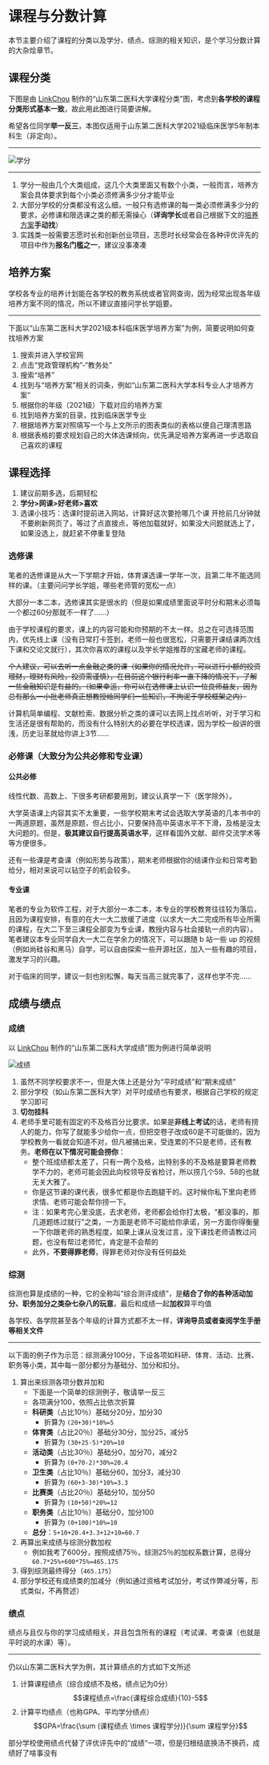 # 课程与分数计算

本节主要介绍了课程的分类以及学分、绩点、综测的相关知识，是个学习分数计算的大杂烩章节。

## 课程分类

下图是由 [LinkChou](https://gitee.com/LinkChou/sdsmu_welcome_tex) 制作的“山东第二医科大学课程分类”图，考虑到**各学校的课程分类形式基本一致**，故此用此图进行简要讲解。

希望各位同学**举一反三**，本图仅适用于山东第二医科大学2021级临床医学5年制本科生（非定向）。

---

![学分](./scores.svg)

---

1. 学分一般由几个大类组成，这几个大类里面又有数个小类，一般而言，培养方案会具体要求到每个小类必须修满多少分才能毕业
2. 大部分学校的分类都没有这么细，一般只有选修课的每一类必须修满多少分的要求，必修课和限选课之类的都无需操心（**详询学长**或者自己根据下文的[培养方案](./02-Different-Courses.md#_3)**手动找**）
3. 实践类一般需要志愿时长和创新创业项目，志愿时长经常会在各种评优评先的项目中作为**报名门槛之一**，建议没事凑凑

## 培养方案

学校各专业的培养计划能在各学校的教务系统或者官网查询，因为经常出现各年级培养方案不同的情况，所以不建议直接问学长学姐要。

---

下面以“山东第二医科大学2021级本科临床医学培养方案”为例，简要说明如何查找培养方案

1. 搜索并进入学校官网
2. 点击“党政管理机构”-“教务处”
3. 搜索“培养”
4. 找到与“培养方案”相关的词条，例如“山东第二医科大学本科专业人才培养方案”
5. 根据你的年级（2021级）下载对应的培养方案
6. 找到培养方案的目录，找到临床医学专业
7. 根据培养方案对照填写一个与上文所示的图表类似的表格以便自己理清思路
8. 根据表格的要求规划自己的大体选课倾向，优先满足培养方案再进一步选取自己喜欢的课程

## 课程选择

1. 建议前期多选，后期轻松
2. **学分>网课>好老师>喜欢**
3. 选课小技巧：选课时提前进入网站，计算好这次要抢哪几个课
开抢前几分钟就不要刷新网页了，等过了点直接点，等他加载就好，如果没大问题就选上了，如果没选上，就赶紧不停重复登陆

### 选修课

笔者的选修课是从大一下学期才开始，体育课选课一学年一次，且第二年不能选同样的课。（主要问问学长学姐，哪些老师管的宽松一点）

大部分一本二本，选修课其实是很水的（但是如果成绩里面说平时分和期末必须每一个都过60分那就不一样了……）

由于学校课程的要求，课上的内容可能和你预期的不太一样。总之在可选择范围内，优先线上课（没有日常打卡签到，老师一般也很宽松，只需要开课结课两次线下课和交论文就行），其次你喜欢的课程以及学长学姐推荐的宝藏老师的课程。

~~个人建议，可以去听一点金融之类的课（如果你的情况允许，可以进行小额的投资理财，理财有风险，投资需谨慎），在目前这个银行利率一直下降的情况下，了解一些金融知识是有益的。（如果幸运，你可以在选修课上认识一位良师益友，因为总有那么一小批老师真正想教授给同学们一些知识，不拘泥于学校框架之内）~~

计算机简单编程、文献检索、数据分析之类的课可以去网上找点听听，对于学习和生活还是很有帮助的，而没有什么特别大的必要在学校选课，因为学校一般讲的很浅，历史沿革就给你讲上3节……

### 必修课（大致分为公共必修和专业课）

#### 公共必修

线性代数、高数上、下很多考研都要用到，建议认真学一下（医学除外）。

大学英语课上内容其实不太重要，一些学校期末考试会选取大学英语的几本书中的一两道原题，虽然是原题，但占比小，只要保持高中英语水平不下滑，及格是没太大问题的。但是，**极其建议自行提高英语水平**，这样看国外文献、邮件交流学术等等方便很多。

还有一些课是考查课（例如形势与政策），期末老师根据你的结课作业和日常考勤给分，相对来说可以钻空子的机会较多。

#### 专业课

笔者的专业为软件工程，对于大部分一本二本，本专业的学校教育往往较为落后，且因为课程安排，有意的在大一大二放缓了进度（以求大一大二完成所有毕业所需的课程，在大二下至三课程全部变为专业课，教授内容与社会接轨一点的内容）。笔者建议本专业同学自大一大二在学余力的情况下，可以跟随 b 站一些 up 的视频（例如尚硅谷和黑马）自学，可以自由探索一些开源社区，加入一些有趣的项目，激发学习的兴趣。

对于临床的同学，建议一刻也别松懈，每天当高三就完事了，这样也学不完……

## 成绩与绩点

### 成绩

以 [LinkChou](https://gitee.com/LinkChou/sdsmu_welcome_tex) 制作的“山东第二医科大学成绩”图为例进行简单说明

![成绩](./grades.svg)

1. 虽然不同学校要求不一，但是大体上还是分为“平时成绩”和“期末成绩”
2. 部分学校（如山东第二医科大学）对平时成绩也有要求，根据自己学校的规定学习即可
3. **切勿挂科**
4. 老师手里可能有固定的不及格百分比要求。如果是**非线上考试**的话，老师有捞人的能力，你写了就能多少给你一点，但把空卷子改成60是不可能做的，因为学校教务一看就会知道不对，但凡被捅出来，受连累的不只是老师，还有教务。**老师在以下情况可能会捞你**：
    - 整个班成绩都太差了，只有一两个及格，出特别多的不及格是要算老师教学不力的，老师可能会因此向校领导反省检讨，所以捞几个59、58的也就无关大雅了。
    - 你是这节课的课代表，很多忙都是你去跑腿干的。这时候你私下里向老师求情、老师可能会帮你捞一下。
    - 注：如果考完心里没底，去求老师，老师都会给你打太极，“都没事的，那几道题练过就行”之类，一方面是老师不可能给你承诺，另一方面你得衡量一下你跟老师的熟悉程度，如果上课从没发过言，没下课找老师请教过问题，也没有帮过老师忙，肯定是不会帮的
    - 此外，**不要得罪老师**，得罪老师对你没有任何益处

### 综测

综测也算是成绩的一种，它的全称叫“综合测评成绩”，是**结合了你的各种活动加分、职务加分之类杂七杂八的玩意**，最后和成绩一起**加权**算平均值

各学校、各学院甚至各个年级的计算方式都不太一样，**详询导员或者查阅学生手册等相关文件**

---

以下面的例子作为示范：综测满分100分，下设各项如科研、体育、活动、比赛、职务等小类，其中每一部分都分为基础分、加分和扣分。

1. 算出来综测各项分数并加和
    - 下面是一个简单的综测例子，敬请举一反三
    - 各项满分100，依照占比依次折算
    - **科研类**（占比10％）基础分20分，加分30
        - 折算为 `(20+30)*10%=5`
    - **体育类**（占比20％）基础分30分，加分25，减分5
        - 折算为 `(30+25-5)*20%=10`
    - **活动类**（占比30％）基础分0，加分70，减分2
        - 折算为 `(0+70-2)*30%=20.4`
    - **卫生类**（占比10％）基础分60，加分3，减分30
        - 折算为 `(60+3-30)*10%=3.3`
    - **比赛类**（占比20％）基础分10，加分50
        - 折算为 `(10+50)*20%=12`
    - **职务类**（占比10％）基础分0，加分100
        - 折算为 `(0+100)*10%=10`
    - **总分**：`5+10+20.4+3.3+12+10=60.7`
2. 再算出来成绩与综测分数加权
    - 例如我考了600分，按照成绩75％，综测25％的加权系数计算，总得分 `60.7*25%+600*75%=465.175`
3. 得到综测最终得分（`465.175`）
4. 部分学校还有成绩类的加减分（例如通过资格考试加分，考试作弊减分等，形式类似，不再赘述）

### 绩点

绩点与且仅与你的学习成绩相关，并且包含所有的课程（考试课、考查课（也就是平时说的水课）等）。

---

仍以山东第二医科大学为例，其计算绩点的方式如下文所述

1. 计算课程绩点（综合成绩不及格，绩点记为0分）
    $$课程绩点=\frac{课程综合成绩}{10}-5$$
2. 计算平均绩点（也称GPA、平均学分绩点）
    $$GPA=\frac{\sum (课程绩点 \times 课程学分)}{\sum 课程学分}$$

部分学校使用绩点代替了评优评先中的“成绩”一项，但是归根结底换汤不换药，成绩好了啥事没有
